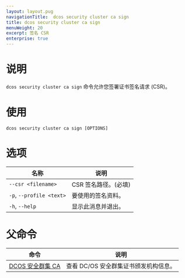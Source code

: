 ```yaml
---
layout: layout.pug
navigationTitle:  dcos security cluster ca sign
title: dcos security cluster ca sign
menuWeight: 20
excerpt: 签名 CSR
enterprise: true
---
```


# 说明

`dcos security cluster ca sign` 命令允许您签署证书签名请求 (CSR)。

# 使用

```
dcos security cluster ca sign [OPTIONS]
```

# 选项

| 名称 | 说明 |
|----------|---------------|
| `--csr <filename>` | CSR 签名路径。(必填) |
| `-p`, `--profile <text>` | 要使用的签名资料。|
| `-h`, `--help` | 显示此消息并退出。|


# 父命令

| 命令 | 说明 |
|---------|-------------|
| [DCOS 安全群集 CA](/cn/1.12/cli/command-reference/dcos-security/dcos-security-cluster/dcos-security-cluster-ca/) | 查看 DC/OS 安全群集证书颁发机构信息。 |
